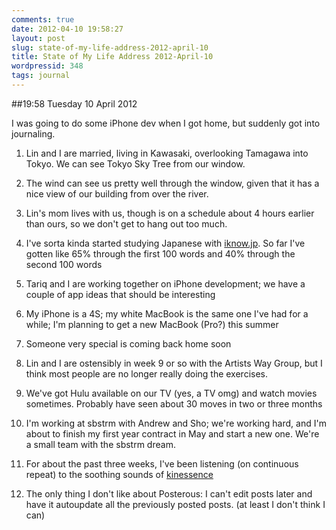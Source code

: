 ```yaml
---
comments: true
date: 2012-04-10 19:58:27
layout: post
slug: state-of-my-life-address-2012-april-10
title: State of My Life Address 2012-April-10
wordpressid: 348
tags: journal
---
```


##19:58 Tuesday 10 April 2012

I was going to do some iPhone dev when I got home, but suddenly got into journaling.

 

 
  1. Lin and I are married, living in Kawasaki, overlooking Tamagawa into Tokyo. We can see Tokyo Sky Tree from our window.
 
  2. The wind can see us pretty well through the window, given that it has a nice view of our building from over the river.
 
  3. Lin's mom lives with us, though is on a schedule about 4 hours earlier than ours, so we don't get to hang out too much.
 
  4. I've sorta kinda started studying Japanese with [iknow.jp](http://iknow.jp/?referrer=thunderrabbit&please_start=a_referral_program). So far I've gotten like 65% through the first 100 words and 40% through the second 100 words
 
  5. Tariq and I are working together on iPhone development; we have a couple of app ideas that should be interesting
 
  6. My iPhone is a 4S; my white MacBook is the same one I've had for a while; I'm planning to get a new MacBook (Pro?) this summer
 
  7. Someone very special is coming back home soon
 
  8. Lin  and I are ostensibly in week 9 or so with the Artists Way Group, but I  think most people are no longer really doing the exercises.
 
  9. We've  got Hulu available on our TV (yes, a TV omg) and watch movies  sometimes. Probably have seen about 30 moves in two or three months
 
  10. I'm  working at sbstrm with Andrew and Sho; we're working hard, and I'm  about to finish my first year contract in May and start a new one.  We're a small team with the sbstrm dream.
 
  11. For about the past three weeks, I've been listening (on continuous repeat) to the soothing sounds of [kinessence](http://kinessence.com/)
 
  12. The  only thing I don't like about Posterous: I can't edit posts later and  have it autoupdate all the previously posted posts. (at least I don't  think I can)
 
